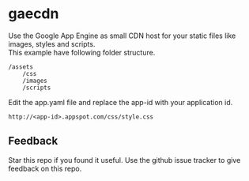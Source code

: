 # gaecdn

Use the Google App Engine as small CDN host for your static files like images, styles and scripts.  
This example have following folder structure.

    /assets
        /css
        /images
        /scripts

Edit the app.yaml file and replace the app-id with your application id.

    http://<app-id>.appspot.com/css/style.css

## Feedback
Star this repo if you found it useful. Use the github issue tracker to give feedback on this repo.